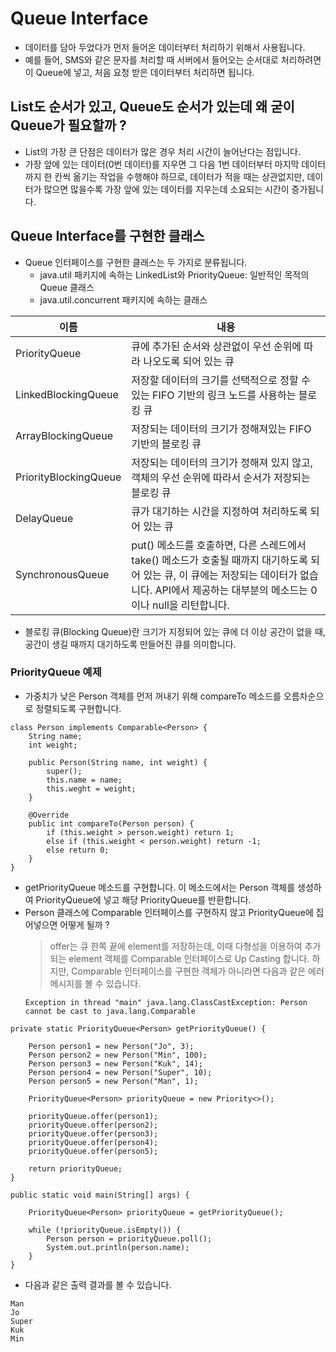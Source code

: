 # Queue Interface
* 데이터를 담아 두었다가 먼저 들어온 데이터부터 처리하기 위해서 사용됩니다.
* 예를 들어, SMS와 같은 문자를 처리할 때 서버에서 들어오는 순서대로 처리하려면 이 Queue에 넣고, 처음 요청 받은 데이터부터 처리하면 됩니다.

## List도 순서가 있고, Queue도 순서가 있는데 왜 굳이 Queue가 필요할까 ?
* List의 가장 큰 단점은 데이터가 많은 경우 처리 시간이 늘어난다는 점입니다.
* 가장 앞에 있는 데이터(0번 데이터)를 지우면 그 다음 1번 데이터부터 마지막 데이터까지 한 칸씩 옮기는 작업을
수행해야 하므로, 데이터가 적을 때는 상관없지만, 데이터가 많으면 많을수록 가장 앞에 있는 데이터를 지우는데 소요되는
시간이 증가됩니다.

## Queue Interface를 구현한 클래스
* Queue 인터페이스를 구현한 클래스는 두 가지로 분류됩니다.
    * java.util 패키지에 속하는 LinkedList와 PriorityQueue: 일반적인 목적의 Queue 클래스
    * java.util.concurrent 패키지에 속하는 클래스

이름 | 내용
-----|------
PriorityQueue | 큐에 추가된 순서와 상관없이 우선 순위에 따라 나오도록 되어 있는 큐
LinkedBlockingQueue | 저장할 데이터의 크기를 선택적으로 정할 수 있는 FIFO 기반의 링크 노드를 사용하는 블로킹 큐
ArrayBlockingQueue | 저장되는 데이터의 크기가 정해져있는 FIFO 기반의 블로킹 큐
PriorityBlockingQueue | 저장되는 데이터의 크기가 정해져 있지 않고, 객체의 우선 순위에 따라서 순서가 저장되는 블로킹 큐
DelayQueue | 큐가 대기하는 시간을 지정하여 처리하도록 되어 있는 큐
SynchronousQueue | put() 메소드를 호출하면, 다른 스레드에서 take() 메소드가 호출될 때까지 대기하도록 되어 있는 큐, 이 큐에는 저장되는 데이터가 없습니다. API에서 제공하는 대부분의 메소드는 0이나 null을 리턴합니다.

* 블로킹 큐(Blocking Queue)란 크기가 지정되어 있는 큐에 더 이상 공간이 없을 때, 공간이 생길 때까지 대기하도록 만들어진 큐를 의미합니다.

### PriorityQueue 예제
* 가중치가 낮은 Person 객체를 먼저 꺼내기 위해 compareTo 메소드를 오름차순으로 정렬되도록 구현합니다.
```
class Person implements Comparable<Person> {
    String name;
    int weight;
    
    public Person(String name, int weight) {
        super();
        this.name = name;
        this.weght = weight;        
    }
    
    @Override
    public int compareTo(Person person) {
        if (this.weight > person.weight) return 1;
        else if (this.weight < person.weight) return -1;
        else return 0;
    }
}
```

* getPriorityQueue 메소드를 구현합니다. 이 메소드에서는 Person 객체를 생성하여 PriorityQueue에 넣고 해당 PriorityQueue를 반환합니다.
* Person 클래스에 Comparable 인터페이스를 구현하지 않고 PriorityQueue에 집어넣으면 어떻게 될까 ?
    > offer는 큐 한쪽 끝에 element를 저장하는데, 이때 다형성을 이용하여 추가되는 element 객체를 Comparable 인터페이스로
    Up Casting 합니다. 하지만, Comparable 인터페이스를 구현한 객체가 아니라면 다음과 같은 에러 메시지를 볼 수 있습니다.
    ```
    Exception in thread "main" java.lang.ClassCastException: Person cannot be cast to java.lang.Comparable
    ```
```
private static PriorityQueue<Person> getPriorityQueue() {

    Person person1 = new Person("Jo", 3);
    Person person2 = new Person("Min", 100);
    Person person3 = new Person("Kuk", 14);
    Person person4 = new Person("Super", 10);
    Person person5 = new Person("Man", 1);
    
    PriorityQueue<Person> priorityQueue = new Priority<>();
    
    priorityQueue.offer(person1);
    priorityQueue.offer(person2);
    priorityQueue.offer(person3);
    priorityQueue.offer(person4);
    priorityQueue.offer(person5);
    
    return priorityQueue;
}
```

```
public static void main(String[] args) {

    PriorityQueue<Person> priorityQueue = getPriorityQueue();
    
    while (!priorityQueue.isEmpty()) {
        Person person = priorityQueue.poll();
        System.out.println(person.name);
    }
}
```
* 다음과 같은 출력 결과를 볼 수 있습니다.
```
Man
Jo
Super
Kuk
Min
```

